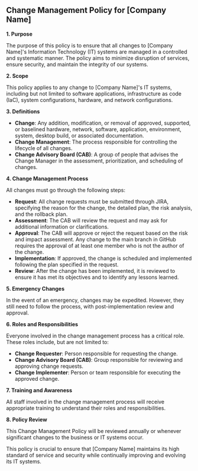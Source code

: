## Change Management Policy for [Company Name]

**1. Purpose**

The purpose of this policy is to ensure that all changes to [Company Name]'s Information Technology (IT) systems are managed in a controlled and systematic manner. The policy aims to minimize disruption of services, ensure security, and maintain the integrity of our systems.

**2. Scope**

This policy applies to any change to [Company Name]'s IT systems, including but not limited to software applications, infrastructure as code (IaC), system configurations, hardware, and network configurations.

**3. Definitions**

- **Change**: Any addition, modification, or removal of approved, supported, or baselined hardware, network, software, application, environment, system, desktop build, or associated documentation.
- **Change Management**: The process responsible for controlling the lifecycle of all changes.
- **Change Advisory Board (CAB)**: A group of people that advises the Change Manager in the assessment, prioritization, and scheduling of changes.

**4. Change Management Process**

All changes must go through the following steps:

- **Request**: All change requests must be submitted through JIRA, specifying the reason for the change, the detailed plan, the risk analysis, and the rollback plan.
- **Assessment**: The CAB will review the request and may ask for additional information or clarifications. 
- **Approval**: The CAB will approve or reject the request based on the risk and impact assessment. Any change to the main branch in GitHub requires the approval of at least one member who is not the author of the change.
- **Implementation**: If approved, the change is scheduled and implemented following the plan specified in the request.
- **Review**: After the change has been implemented, it is reviewed to ensure it has met its objectives and to identify any lessons learned.

**5. Emergency Changes**

In the event of an emergency, changes may be expedited. However, they still need to follow the process, with post-implementation review and approval.

**6. Roles and Responsibilities**

Everyone involved in the change management process has a critical role. These roles include, but are not limited to:

- **Change Requester**: Person responsible for requesting the change.
- **Change Advisory Board (CAB)**: Group responsible for reviewing and approving change requests.
- **Change Implementer**: Person or team responsible for executing the approved change.

**7. Training and Awareness**

All staff involved in the change management process will receive appropriate training to understand their roles and responsibilities.

**8. Policy Review**

This Change Management Policy will be reviewed annually or whenever significant changes to the business or IT systems occur.

This policy is crucial to ensure that [Company Name] maintains its high standard of service and security while continually improving and evolving its IT systems.
